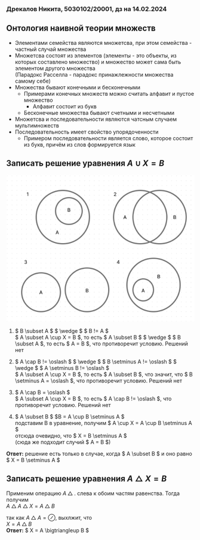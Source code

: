 ### Дрекалов Никита, 5030102/20001, дз на 14.02.2024
## Онтология наивной теории множеств 
- Элементами семейства являются множетсва, при этом семейства - частный случай множества
- Множетсва состоят из элементов (элементы - это объекты, из которых составлено множество) и множество может сама быть элементом другого множества <br> 
(Парадокс Расселла - парадокс принажлежности множества самому себе)
- Множества бывают конечными и бесконечными
    - Примерами конечных множеств можно считать алфавит и пустое множество
        - Алфавит состоит из букв
    - Бесконечные множества бывают счетными и несчетными
- Множетсва и последовательности являются чатсным случаем мультимножеств
- Последовательность имеет свойство упорядоченности
    - Примером последовательности является слово, которое состоит из букв, причём из слов формируется язык 

## Записать решение уравнения $A \cup X = B$
![alt text](hw1pic.png)

1. $ B \subset A $ $ \wedge $ $ B != A $ \
$ A \subset A \cup X =  B $, то есть $ A \subset B $ $ \wedge $ $ B \subset A $, то есть $ A = B $, что противоречит условию. Решений нет

2. $ A \cap B != \oslash $ $ \wedge $ $ B \setminus A != \oslash $ $ \wedge $ $ A \setminus B != \oslash $ \
$ A \subset A \cup X =  B $, то есть $ A \subset B $, что значит, что $ B \setminus A = \oslash $, что противоречит условию. Решений нет

3. $ A \cap B = \oslash $ \
$ A \subset A \cup X =  B $, то есть $ A \cap B != \oslash $, что противоречит условию. Решений нет

4. $ A \subset B $
$B = A \cup B \setminus A $ \
подставим B в уравнение, получим $ A \cup X = A \cup B \setminus A $ \
отсюда очевидно, что $ X = B \setminus A $ \
(сюда же подходит случий $ A = B $)

**Ответ:** решение есть только в случае, когда $ A \subset B $ и оно равно $ X = B \setminus A $

## Записать решение уравнения $A \bigtriangleup X = B$

Применим операцию $A \bigtriangleup .$ слева к обоим частям равенства. Тогда получим \
$A \bigtriangleup A \bigtriangleup X = A \bigtriangleup B$

так как $A \bigtriangleup A = \oslash$, выхлжит, что \
$X = A \bigtriangleup B$ \
**Ответ:** $ X = A \bigtriangleup B $
